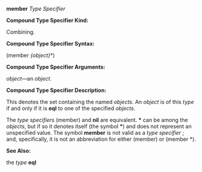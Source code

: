**member** *Type Specifier* 



**Compound Type Specifier Kind:** 



Combining. 



**Compound Type Specifier Syntax:** 



(member *\{object\}*\*) 



**Compound Type Specifier Arguments:** 



*object*—an *object*. 



**Compound Type Specifier Description:** 



This denotes the set containing the named *objects*. An *object* is of this *type* if and only if it is **eql** to one of the specified *objects*. 



The *type specifiers* (member) and **nil** are equivalent. **\*** can be among the *objects*, but if so it denotes itself (the symbol **\***) and does not represent an unspecified value. The symbol **member** is not valid as a *type specifier* ; and, specifically, it is not an abbreviation for either (member) or (member \*). 



**See Also:** 



the *type* **eql** 



